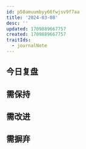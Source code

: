 ```yaml
---
id: p50amuumbyy66fwjsv9f7aa
title: '2024-03-08'
desc: ''
updated: 1709889667757
created: 1709889667757
traitIds:
  - journalNote
---
```



## **今日复盘**


## **需保持**


## **需改进**


## **需摒弃**

